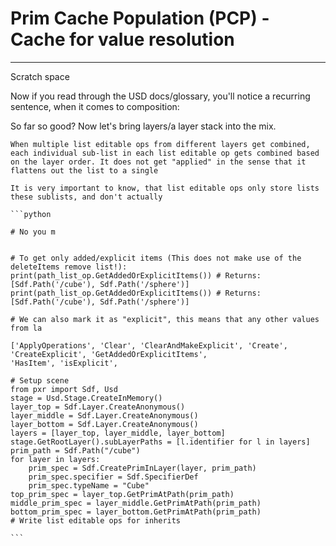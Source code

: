 # Prim Cache Population (PCP) - Cache for value resolution

----------------------------
Scratch space



Now if you read through the USD docs/glossary, you'll notice a recurring sentence, when it comes to composition:
 


So far so good? Now let's bring layers/a layer stack into the mix. 



~~~admonish danger title="List-Editable Ops | Combined Value"
When multiple list editable ops from different layers get combined, each individual sub-list in each list editable op gets combined based on the layer order. It does not get "applied" in the sense that it flattens out the list to a single 

It is very important to know, that list editable ops only store lists these sublists, and don't actually 

~~~



~~~admonish tip title=""
```python

# No you m


# To get only added/explicit items (This does not make use of the deleteItems remove list!):
print(path_list_op.GetAddedOrExplicitItems()) # Returns: [Sdf.Path('/cube'), Sdf.Path('/sphere')]
print(path_list_op.GetAddedOrExplicitItems()) # Returns: [Sdf.Path('/cube'), Sdf.Path('/sphere')]

# We can also mark it as "explicit", this means that any other values from la

['ApplyOperations', 'Clear', 'ClearAndMakeExplicit', 'Create', 'CreateExplicit', 'GetAddedOrExplicitItems', 
'HasItem', 'isExplicit',

# Setup scene
from pxr import Sdf, Usd
stage = Usd.Stage.CreateInMemory()
layer_top = Sdf.Layer.CreateAnonymous()
layer_middle = Sdf.Layer.CreateAnonymous()
layer_bottom = Sdf.Layer.CreateAnonymous()
layers = [layer_top, layer_middle, layer_bottom]
stage.GetRootLayer().subLayerPaths = [l.identifier for l in layers]
prim_path = Sdf.Path("/cube")
for layer in layers:
    prim_spec = Sdf.CreatePrimInLayer(layer, prim_path)
    prim_spec.specifier = Sdf.SpecifierDef
    prim_spec.typeName = "Cube"
top_prim_spec = layer_top.GetPrimAtPath(prim_path)
middle_prim_spec = layer_middle.GetPrimAtPath(prim_path)
bottom_prim_spec = layer_bottom.GetPrimAtPath(prim_path)
# Write list editable ops for inherits

```
~~~


